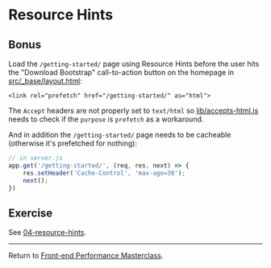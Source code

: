 # Resource Hints

## Bonus

Load the `/getting-started/` page using Resource Hints before the user hits the "Download Bootstrap" call-to-action button on the homepage in [src/_base/layout.html](src/_base/layout.html):

```twig
<link rel="prefetch" href="/getting-started/" as="html">
```

The `Accept` headers are not properly set to `text/html` so [lib/accepts-html.js](lib/accepts-html.js) needs to check if the `purpose` is `prefetch` as a workaround.

And in addition the `/getting-started/` page needs to be cacheable (otherwise it's prefetched for nothing):

```js
// in server.js
app.get('/getting-started/', (req, res, next) => {
    res.setHeader('Cache-Control', 'max-age=30');
    next();
})
```

## Exercise

See [04-resource-hints](https://github.com/voorhoede/performance-masterclass-2018-10/tree/04-resource-hints).

---

Return to [Front-end Performance Masterclass](https://github.com/voorhoede/performance-masterclass-2018-10).
